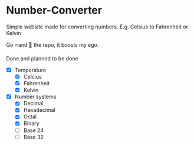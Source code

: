 # Number-Converter 

Simple website made for converting numbers. E.g. Celsius to Fahrenheit or Kelvin

Go ⭐and 👀 the repo, it boosts my ego. 

Done and planned to be done 

- [x] Temperature 
  - [x] Celcius 
  - [x] Fahrenheit
  - [x] Kelvin
- [x] Number systems
  - [x] Decimal 
  - [x] Hexadecimal 
  - [x] Octal 
  - [x] Binary 
  - [ ] Base 24
  - [ ] Base 32
